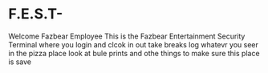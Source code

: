 # F.E.S.T-
Welcome Fazbear Employee This is the Fazbear Entertainment Security Terminal where you login and clcok in out take breaks log whatevr you seer in the pizza place look at bule prints and othe things to make sure this place is save 

